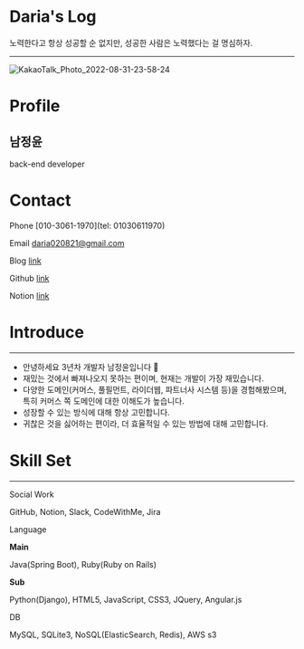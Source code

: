 # Daria's Log

노력한다고 항상 성공할 순 없지만, 성공한 사람은 노력했다는 걸 명심하자.

---

![KakaoTalk_Photo_2022-08-31-23-58-24](https://user-images.githubusercontent.com/69445946/187820181-fbbd0ca9-088a-451a-8a2c-ccb2f4b0524e.jpeg)

# Profile

## 남정윤

back-end developer

# Contact

Phone  [010-3061-1970](tel: 01030611970)

Email [daria020821@gmail.com](mailto:daria020821@gmail.com)

Blog [link](https://velog.io/@jynam821)

Github [link](https://github.com/south-daria)

Notion [link](https://www.notion.so/Daria-s-Log-4986402eed5b4deca2a82cd473f27db5)

# Introduce

---

- 안녕하세요 3년차 개발자 남정윤입니다 🙂
- 재밌는 것에서 빠져나오지 못하는 편이며, 현재는 개발이 가장 재밌습니다.
- 다양한 도메인(커머스, 풀필먼트, 라이더웹, 파트너사 시스템 등)을 경험해봤으며, 
특히 커머스 쪽 도메인에 대한 이해도가 높습니다.
- 성장할 수 있는 방식에 대해 항상 고민합니다.
- 귀찮은 것을 싫어하는 편이라, 더 효율적일 수 있는 방법에 대해 고민합니다.

# Skill Set

---

Social Work

GitHub, Notion, Slack, CodeWithMe, Jira

Language

**Main** 

Java(Spring Boot), Ruby(Ruby on Rails)

**Sub**

Python(Django), HTML5, JavaScript, CSS3, JQuery, Angular.js

DB

MySQL, SQLite3, NoSQL(ElasticSearch, Redis), AWS s3
